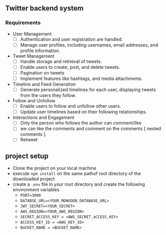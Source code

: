 ## Twitter backend system

### Requirements

- User Management
    - [ ] Authentication and user registration are handled.
    - [ ] Manage user profiles, including usernames, email addresses, and profile information.

- Tweet Management
    - [ ] Handle storage and retrieval of tweets.
    - [ ] Enable users to create, post, and delete tweets.
    - [ ] Pagination on tweets
    - [ ] Implement features like hashtags, and media attachments.

- Timeline and Feed Generation
    - [ ] Generate personalized timelines for each user, displaying tweets from the users they follow.

- Follow and Unfollow
    - [ ] Enable users to follow and unfollow other users.
    - [ ] Update user timelines based on their following relationships.

- Interactions and Engagement
    - [ ] Only the person who follows the author can comment/like
    - [ ] we can like the comments and comment on the comments [ nested comments ].
    - [ ] Retweet

## project setup
- Clone the project on your local machine
- execute `npm install` on the same pathof root directory of the downloaded project
- create a `.env` file in your root directory and create the following environment variables
    - `PORT=3000`
    - `DATABSE_URL=<YOUR_MONGODB_DATABASE_URL>`
    - `JWT_SECRET=<YOUR_SECRET>`
    - `AWS_REGION=<YOUR_AWS_REGION>`
    - `SECRET_ACCESS_KEY = <AWS_SECRET_aCCESS_KEY>`
    - `ACCESS_KEY_ID = <AWS_KEY_ID>`
    - `BUCKET_NAME = <BUCKET_NAME>`


